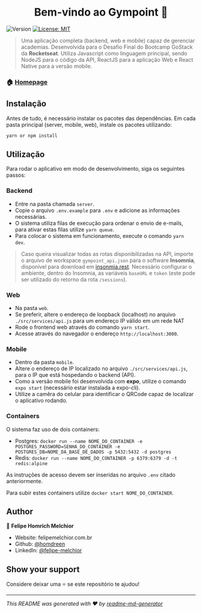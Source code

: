 <h1 align="center">Bem-vindo ao Gympoint 👋</h1>
<p>
  <img alt="Version" src="https://img.shields.io/badge/version-1.0.0-blue.svg?cacheSeconds=2592000" />
  <a href="#" target="_blank">
    <img alt="License: MIT" src="https://img.shields.io/badge/License-MIT-yellow.svg" />
  </a>
</p>

> Uma aplicação completa (backend, web e mobile) capaz de gerenciar academias. Desenvolvida para o Desafio Final do Bootcamp GoStack da **Rocketseat**. Utiliza Javascript como linguagem principal, sendo NodeJS para o código da API, ReactJS para a aplicação Web e React Native para a versão mobile.


### 🏠 [Homepage](https://github.com/homdreen/Gympoint)

## Instalação

Antes de tudo, é necessário instalar os pacotes das dependências. Em cada pasta principal (server, mobile, web), instale os pacotes utilizando:

```sh
yarn or npm install
```

## Utilização

Para rodar o aplicativo em modo de desenvolvimento, siga os seguintes passos:

### Backend

- Entre na pasta chamada `server`.
- Copie o arquivo `.env.example` para `.env` e adicione as informações necessárias.
- O sistema utiliza filas de execução para ordenar o envio de e-mails, para ativar estas filas utilize `yarn queue`.
- Para colocar o sistema em funcionamento, execute o comando `yarn dev`.

> Caso queira visualizar todas as rotas disponibilizadas na API, importe o arquivo de workspace `gympoint_api.json` para o software **Insomnia**, disponível para download em [insonmia.rest](https://insonmia.rest). Necessário configurar o ambiente, dentro do Insomnia, as variáveis `baseURL` e `token` (este pode ser utilizado do retorno da rota `/sessions`).

### Web

- Na pasta `web`.
- Se preferir, altere o endereço de loopback (localhost) no arquivo `./src/services/api.js` para um endereço IP válido em um rede NAT
- Rode o frontend web através do comando `yarn start`.
- Acesse através do navegador o endereço `http://localhost:3000`.

### Mobile

- Dentro da pasta `mobile`.
- Altere o endereço de IP localizado no arquivo `./src/services/api.js`, para o IP que está hospedando o backend (API).
- Como a versão mobile foi desenvolvida com **expo**, utilize o comando `expo start` (necessário estar instalada a expo-cli).
- Utilize a camêra do celular para identificar o QRCode capaz de localizar o aplicativo rodando.

### Containers

O sistema faz uso de dois containers:

- Postgres: `docker run --name NOME_DO_CONTAINER -e POSTGRES_PASSWORD=SENHA_DO_CONTAINER -e POSTGRES_DB=NOME_DA_BASE_DE_DADOS -p 5432:5432 -d postgres`
- Redis: `docker run --name NOME_DO_CONTAINER -p 6379:6379 -d -t redis:alpine`

As instruções de acesso devem ser inseridas no arquivo `.env` citado anteriormente.

Para subir estes containers utilize `docker start NOME_DO_CONTAINER`.

## Author

👤 **Felipe Homrich Melchior**

* Website: felipemelchior.com.br
* Github: [@homdreen](https://github.com/homdreen)
* LinkedIn: [@felipe-melchior](www.linkedin.com/in/felipe-melchior)

## Show your support

Considere deixar uma ⭐️ se este repositório te ajudou!

***
_This README was generated with ❤️ by [readme-md-generator](https://github.com/kefranabg/readme-md-generator)_
